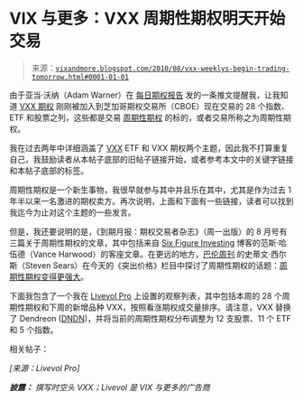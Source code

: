 <!--yml

分类：未分类

日期：2024-05-18 17:04:22

-->

# VIX 与更多：VXX 周期性期权明天开始交易

> 来源：[`vixandmore.blogspot.com/2010/08/vxx-weeklys-begin-trading-tomorrow.html#0001-01-01`](http://vixandmore.blogspot.com/2010/08/vxx-weeklys-begin-trading-tomorrow.html#0001-01-01)

由于亚当·沃纳（Adam Warner）在 [每日期权报告](http://www.dailyoptionsreport.com/) 发的一条推文提醒我，让我知道 [VXX 期权](http://vixandmore.blogspot.com/search/label/VXX%20options) 刚刚被加入到芝加哥期权交易所（CBOE）现在交易的 28 个指数、ETF 和股票之列，这些都是交易 [周期性期权](http://vixandmore.blogspot.com/search/label/weekly) 的标的，或者交易所称之为周期性期权。

我在过去两年中详细涵盖了 [VXX](http://vixandmore.blogspot.com/search/label/VXX) ETF 和 VXX 期权两个主题，因此我不打算重复自己，我鼓励读者从本帖子底部的旧帖子链接开始，或者参考本文中的关键字链接和本帖子底部的标签。

周期性期权是一个新生事物，我很早就参与其中并且乐在其中，尤其是作为过去 1 年半以来一名激进的期权卖方。再次说明，上面和下面有一些链接，读者可以找到我迄今为止对这个主题的一些发言。

但是，我还要说明的是，《到期月报：期权交易者杂志》（周一出版）的 8 月号有三篇关于周期性期权的文章，其中包括来自 [Six Figure Investing](http://sixfigureinvesting.com/blog/) 博客的范斯·哈伍德（Vance Harwood）的客座文章。在更远的地方，[巴伦周刊](http://topics.barrons.com/person/S/steven-sears/6043?mod=BOL_hpp_tnav_columnist) 的史蒂文·西尔斯（Steven Sears）在今天的《突出价格》栏目中探讨了周期性期权的话题：[周期性期权变得更强大](http://online.barrons.com/article/SB50001424052970204313804575451491056271812.html)。

下面我包含了一个我在 [Livevol Pro](http://www.livevolpro.com/) 上设置的观察列表，其中包括本周的 28 个周期性期权和下周的新增品种 VXX，按照看涨期权成交量排序。请注意，VXX 替换了 Dendreon ([DNDN](http://vixandmore.blogspot.com/search/label/DNDN))，并将当前的周期性期权分布调整为 12 支股票、11 个 ETF 和 5 个指数。

相关帖子：

*[来源：Livevol Pro]*

***披露：*** *撰写时空头 VXX；Livevol 是 VIX 与更多的广告商*
